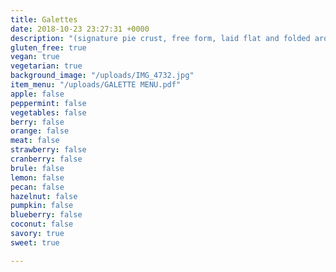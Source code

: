 ```yaml
---
title: Galettes
date: 2018-10-23 23:27:31 +0000
description: "(signature pie crust, free form, laid flat and folded around the edges)"
gluten_free: true
vegan: true
vegetarian: true
background_image: "/uploads/IMG_4732.jpg"
item_menu: "/uploads/GALETTE MENU.pdf"
apple: false
peppermint: false
vegetables: false
berry: false
orange: false
meat: false
strawberry: false
cranberry: false
brule: false
lemon: false
pecan: false
hazelnut: false
pumpkin: false
blueberry: false
coconut: false
savory: true
sweet: true

---
```

